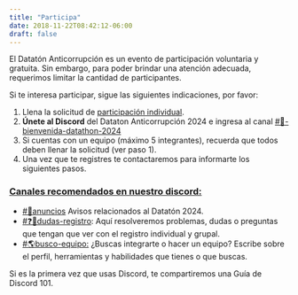 ```yaml
---
title: "Participa"
date: 2018-11-22T08:42:12-06:00
draft: false
---
```


El Datatón Anticorrupción es un evento de participación voluntaria y gratuita. Sin embargo, para poder brindar una atención adecuada, requerimos limitar la cantidad de participantes.

Si te interesa participar, sigue las siguientes indicaciones, por favor:

1. Llena la solicitud de [participación individual](https://docs.google.com/forms/d/e/1FAIpQLSc8lydxOD1BnVu33xsVROCdA_khZy9yKxVn5J7Fg7h8P4Zh4g/viewform).
2. **Únete al Discord** del Dataton Anticorrupción 2024 e ingresa al canal [#🤖-bienvenida-datathon-2024](https://discord.com/channels/907813225897287710/1308651912593145856)
3. Si cuentas con un equipo (máximo 5 integrantes), recuerda que todos deben llenar la solicitud (ver paso 1).
4. Una vez que te registres te contactaremos para informarte los siguientes pasos.


### [Canales recomendados en nuestro discord:](https://github.com/PDNMX/dataton-website/blob/main/content/participa.md#canales-recomendados)

- [#📣anuncios](https://discord.com/channels/907813225897287710/1308663737137238107) Avisos relacionados al Datatón 2024. 
- [#❓📜dudas-registro](https://discord.com/channels/907813225897287710/1308664277208662036): Aquí resolveremos problemas, dudas o preguntas que tengan que ver con el registro individual y grupal.
- [#🌎busco-equipo:](https://discord.com/channels/907813225897287710/1308663895023550536) ¿Buscas integrarte o hacer un equipo? Escribe sobre el perfil, herramientas y habilidades que tienes o que buscas.

Si es la primera vez que usas Discord, te compartiremos una Guía de Discord 101.

